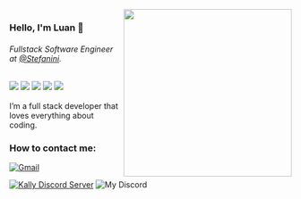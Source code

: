 <img align="right" src="https://github.com/luan-j/luan-j/blob/main/image/illustration.png?raw=true" width="300"/>

### Hello, I'm Luan 👋

###### Fullstack Software Engineer at [@Stefanini](https://stefanini.com/pt-br/).

<div>
<img src="https://img.shields.io/badge/Ts-3276E6?style=for-the-badge&logo=typescript&logoColor=white&labelColor=3276E6" />
<img src="https://img.shields.io/badge/Nodejs-1FC41A?style=for-the-badge&logo=mongodb&logoColor=fff&labelColor=1FC41A" />
<img src="https://img.shields.io/badge/ReactJs-2CFFEE?style=for-the-badge&logo=react&logoColor=000&labelColor=2CFFEE" />
<img src="https://img.shields.io/badge/MongoDB-91FF49?style=for-the-badge&logo=mongodb&logoColor=5C290E&labelColor=91FF49" />
<img src="https://img.shields.io/badge/next.js-000000?style=for-the-badge&logo=next.js&logoColor=white" />
</div>
<br />
I’m a full stack developer that loves everything about coding.

### How to contact me:

[![Gmail](https://img.shields.io/badge/Gmail-D14836?style=for-the-badge&logo=gmail&logoColor=white)](mailto:comercial.luanfernandes@gmail.com)

[![Kally Discord Server](https://img.shields.io/badge/My%20Discord%20Server-7289DA?style=for-the-badge&logo=discord&logoColor=white)](https://discord.gg/qMvmscG2Mq)
![My Discord](https://img.shields.io/badge/LuaN%239126-000000?style=for-the-badge&logo=discord&logoColor=white)
